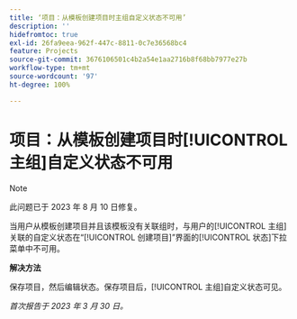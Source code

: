 ```yaml
---
title: ‘项目：从模板创建项目时主组自定义状态不可用’
description: ''
hidefromtoc: true
exl-id: 26fa9eea-962f-447c-8811-0c7e36568bc4
feature: Projects
source-git-commit: 3676106501c4b2a54e1aa2716b8f68bb7977e27b
workflow-type: tm+mt
source-wordcount: '97'
ht-degree: 100%

---
```


# 项目：从模板创建项目时[!UICONTROL 主组]自定义状态不可用

>[!NOTE]
>
>此问题已于 2023 年 8 月 10 日修复。

当用户从模板创建项目并且该模板没有关联组时，与用户的[!UICONTROL 主组]关联的自定义状态在“[!UICONTROL 创建项目]”界面的[!UICONTROL 状态]下拉菜单中不可用。

**解决方法**

保存项目，然后编辑状态。保存项目后，[!UICONTROL 主组]自定义状态可见。

_首次报告于 2023 年 3 月 30 日。_
